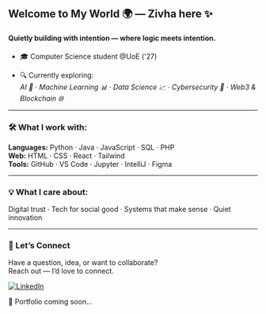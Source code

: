 ## Welcome to My World 🌍 — Zivha here ✨

#### Quietly building with intention — where logic meets intention.

- 🎓 Computer Science student @UoE ('27)

- 🔍 Currently exploring:  
*AI 🤖 · Machine Learning 📊 · Data Science 📈 · Cybersecurity 🔐 · Web3 & Blockchain 🌐*

---

### 🛠️ What I work with:
**Languages:** Python · Java · JavaScript · SQL · PHP  
**Web:** HTML · CSS · React · Tailwind  
**Tools:** GitHub · VS Code · Jupyter · IntelliJ · Figma

---

### 💡 What I care about:
Digital trust · Tech for social good · Systems that make sense · Quiet innovation

---

### 🤝 Let’s Connect
Have a question, idea, or want to collaborate?  
Reach out — I’d love to connect.

<a href="https://linkedin.com/in/zivhab" target="_blank">
  <img src="https://img.shields.io/badge/LinkedIn-blue?style=for-the-badge&logo=linkedin&logoColor=white" alt="LinkedIn"/>
</a>

🚧 Portfolio coming soon...

